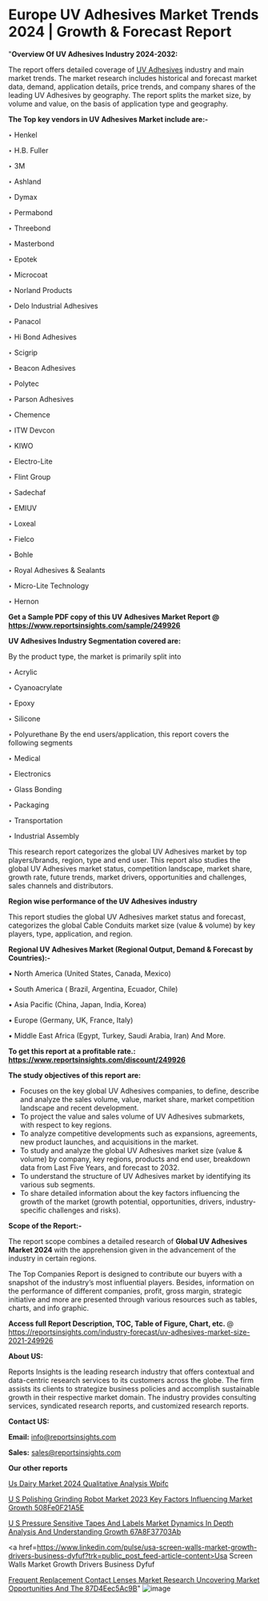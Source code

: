 # Europe UV Adhesives Market Trends 2024 | Growth & Forecast Report

"<strong>Overview Of UV Adhesives Industry 2024-2032:</strong>

The report offers detailed coverage of <a href=https://www.reportsinsights.com/sample/249926>UV Adhesives</a> industry and main market trends. The market research includes historical and forecast market data, demand, application details, price trends, and company shares of the leading UV Adhesives by geography. The report splits the market size, by volume and value, on the basis of application type and geography.

<strong>The Top key vendors in UV Adhesives Market include are:- </strong>

‣ Henkel

‣ H.B. Fuller

‣ 3M

‣ Ashland

‣ Dymax

‣ Permabond

‣ Threebond

‣ Masterbond

‣ Epotek

‣ Microcoat

‣ Norland Products

‣ Delo Industrial Adhesives

‣ Panacol

‣ Hi Bond Adhesives

‣ Scigrip

‣ Beacon Adhesives

‣ Polytec

‣ Parson Adhesives

‣ Chemence

‣ ITW Devcon

‣ KIWO

‣ Electro-Lite

‣ Flint Group

‣ Sadechaf

‣ EMIUV

‣ Loxeal

‣ Fielco

‣ Bohle

‣ Royal Adhesives & Sealants

‣ Micro-Lite Technology

‣ Hernon

<strong>Get a Sample PDF copy of this UV Adhesives Market Report </strong><strong>@ <a href=https://www.reportsinsights.com/sample/249926 style=color:#0000ff;>https://www.reportsinsights.com/sample/249926</a> </strong>

<strong>UV Adhesives Industry Segmentation covered are:</strong>

By the product type, the market is primarily split into

‣ Acrylic

‣ Cyanoacrylate

‣ Epoxy

‣ Silicone

‣ Polyurethane
By the end users/application, this report covers the following segments

‣ Medical

‣ Electronics

‣ Glass Bonding

‣ Packaging

‣ Transportation

‣ Industrial Assembly

This research report categorizes the global UV Adhesives market by top players/brands, region, type and end user. This report also studies the global UV Adhesives market status, competition landscape, market share, growth rate, future trends, market drivers, opportunities and challenges, sales channels and distributors.

<strong>Region wise performance of the UV Adhesives industry</strong><strong> </strong>

This report studies the global UV Adhesives market status and forecast, categorizes the global Cable Conduits market size (value &amp; volume) by key players, type, application, and region. 

<strong>Regional UV Adhesives Market (Regional Output, Demand &amp; Forecast by Countries):-</strong>

• North America (United States, Canada, Mexico)

• South America ( Brazil, Argentina, Ecuador, Chile)

• Asia Pacific (China, Japan, India, Korea)

• Europe (Germany, UK, France, Italy)

• Middle East Africa (Egypt, Turkey, Saudi Arabia, Iran) And More.

<strong>To get this report at a profitable rate.: <a href=https://www.reportsinsights.com/discount/249926 style=color:#0000ff;>https://www.reportsinsights.com/discount/249926</a></strong>

<strong>The study objectives of this report are:</strong>
<ul>
  <li>Focuses on the key global UV Adhesives companies, to define, describe and analyze the sales volume, value, market share, market competition landscape and recent development.</li>
  <li>To project the value and sales volume of UV Adhesives submarkets, with respect to key regions.</li>
  <li>To analyze competitive developments such as expansions, agreements, new product launches, and acquisitions in the market.</li>
  <li>To study and analyze the global UV Adhesives market size (value &amp; volume) by company, key regions, products and end user, breakdown data from Last Five Years, and forecast to 2032.</li>
  <li>To understand the structure of UV Adhesives market by identifying its various sub segments.</li>
  <li>To share detailed information about the key factors influencing the growth of the market (growth potential, opportunities, drivers, industry-specific challenges and risks).</li>
</ul>
<strong>Scope of the Report:-</strong><strong> </strong>

The report scope combines a detailed research of <strong>Global UV Adhesives Market 2024 </strong>with the apprehension given in the advancement of the industry in certain regions.

The Top Companies Report is designed to contribute our buyers with a snapshot of the industry’s most influential players. Besides, information on the performance of different companies, profit, gross margin, strategic initiative and more are presented through various resources such as tables, charts, and info graphic.

<strong>Access full Report Description, TOC, Table of Figure, Chart, etc. </strong>@   <a href=https://reportsinsights.com/industry-forecast/uv-adhesives-market-size-2021-249926 style=color:#0000ff;>https://reportsinsights.com/industry-forecast/uv-adhesives-market-size-2021-249926</a>

<strong>About US:</strong>

Reports Insights is the leading research industry that offers contextual and data-centric research services to its customers across the globe. The firm assists its clients to strategize business policies and accomplish sustainable growth in their respective market domain. The industry provides consulting services, syndicated research reports, and customized research reports.

<strong>Contact US:</strong>

<p class=""""><b>Email:</b> <a href=mailto:info@reportsinsights.com>info@reportsinsights.com</a></p>
<p class=""""><b>Sales:</b> <a href=mailto:sales@reportsinsights.com>sales@reportsinsights.com</a></p>

<strong>Our other reports</strong>

<a href=https://www.linkedin.com/pulse/us-dairy-market-2024-qualitative-analysis-wpifc/>Us Dairy Market 2024 Qualitative Analysis Wpifc</a>

<a href=https://medium.com/@reportinsights.ja/u-s-polishing-grinding-robot-market-2023-key-factors-influencing-market-growth-508fe0f21a5e>U S Polishing Grinding Robot Market 2023 Key Factors Influencing Market Growth 508Fe0F21A5E</a>

<a href=https://medium.com/@akitotamura255/u-s-pressure-sensitive-tapes-and-labels-market-dynamics-in-depth-analysis-and-understanding-growth-67a8f37703ab>U S Pressure Sensitive Tapes And Labels Market Dynamics In Depth Analysis And Understanding Growth 67A8F37703Ab</a>

<a href=https://www.linkedin.com/pulse/usa-screen-walls-market-growth-drivers-business-dyfuf?trk=public_post_feed-article-content>Usa Screen Walls Market Growth Drivers Business Dyfuf</a>

<a href=https://medium.com/@a86515711/frequent-replacement-contact-lenses-market-research-uncovering-market-opportunities-and-the-87d4eec5ac9b>Frequent Replacement Contact Lenses Market Research Uncovering Market Opportunities And The 87D4Eec5Ac9B</a>"
![image](https://github.com/Reportsinsights123/RIgrowth/assets/158415881/b14f30de-5a0d-4755-9b33-9a47de149946)
